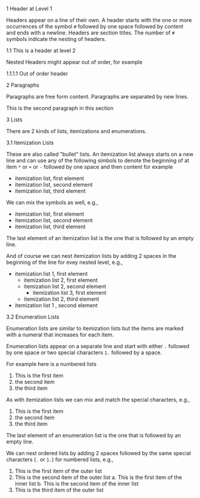 1 Header at Level 1

Headers appear on a line of their own. A header starts with the one or
more occurrences of the symbol `#` followed
by one space followed by content and ends with a newline.
Headers are section titles. The number of `#` symbols indicate the
nesting of headers.

1.1 This is a header at level 2

Nested Headers might appear out of order, for example

1.1.1.1 Out of order header

2 Paragraphs

Paragraphs are free form content. Paragraphs are separated by new lines.

This is the second paragraph in this section

3 Lists

There are 2 kinds of lists, itemizations and enumerations.

3.1 Itemization Lists

These are also called "bullet" lists. An itemization list always starts on a new line
and can use any of the following simbols to denote the beginning of at item
`*` or `+` or `-` followed by one space and then content for example

* itemization list, first element
* itemization list, second element
* itemization list, third element

We can mix the symbols as well, e.g.,

* itemization list, first element
* itemization list, second element
* itemization list, third element

The last element of an itemization list is the one that is followed
by an empty line.

And of course we can nest itemization lists by adding 2 spaces in the beginning
of the line for evey nested level, e.g.,

* itemization list 1, first element
  * itemization list 2, first element
  * itemization list 2, second element
    * itemization list 3, first element
  * itemization list 2, third element
* itemization list 1 , second element

3.2 Enumeration  Lists

Enumeration lists are similar to itemization lists but the items are marked with a numeral
that increases for each item.

Enumeration lists appear on a separate line and start with either `.` followed by one space
or two special characters `1.` followed by a space.

For example here is a numbered lists

1. This is the first item
2. the second item
3. the third item

As with itemization lists we can mix and match the special characters, e.g.,

1. This is the first item
2. the second item
3. the third item

The last element of an enumeration list is the one that is followed by an empty
line.

We can nest ordered lists by adding 2 spaces followed by the same special
characters (`.` or `1.`) for numbered lists, e.g.,

1. This is the first item of the outer list
2. This is the second item of the outer list
  a. This is the first item of the inner list
  b. This is the second item of the inner list
3. This is the third item of the outer list
